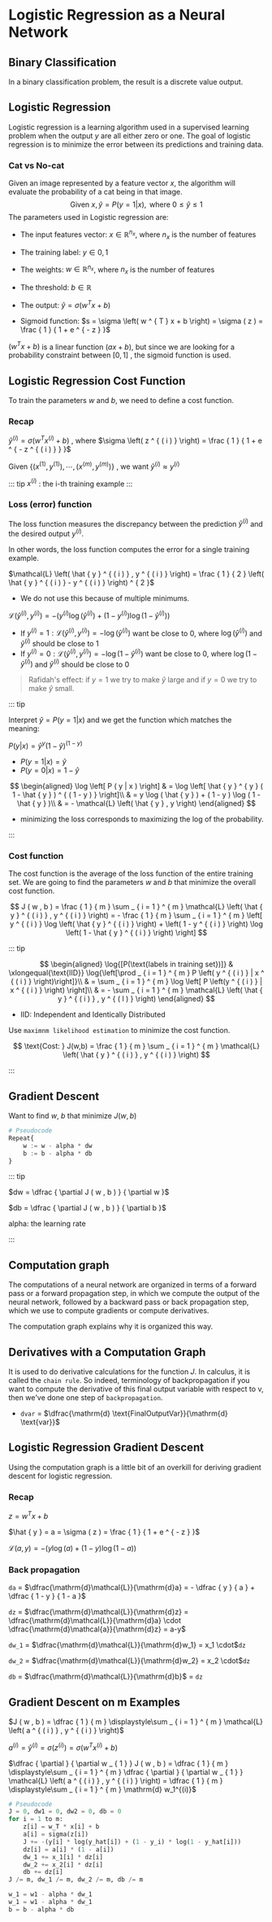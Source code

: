 # Logistic Regression as a Neural Network

## Binary Classification
In a binary classification problem, the result is a discrete value output.

## Logistic Regression
Logistic regression is a learning algorithm used in a supervised learning problem when the output $y$ are all either zero or one. The goal of logistic regression is to minimize the error between its predictions and training data.

### Cat vs No-cat
Given an image represented by a feature vector $x$, the algorithm will evaluate the probability of a cat being in that image.
$$
\text { Given } x , \hat { y } = P ( y = 1 | x ) , \text { where } 0 \leq \hat { y } \leq 1
$$
The parameters used in Logistic regression are:
- The input features vector: $x \in \mathbb { R } ^ { n _ { x } }$, where $n _ { x }$ is the number of features

- The training label: $y \in 0,1$

- The weights: $w \in \mathbb { R } ^ { n _ { x } }$, where $n _ { x }$ is the number of features

- The threshold: $b \in \mathbb { R }$

- The output: $\hat { y } = \sigma \left( w ^ { T } x + b \right)$

- Sigmoid function: $s = \sigma \left( w ^ { T } x + b \right) = \sigma ( z ) = \frac { 1 } { 1 + e ^ { - z } }$

$\left( w ^ { T } x + b \right)$ is a linear function $( a x + b )$, but since we are looking for a probability constraint between $[ 0,1 ]$ , the sigmoid function is used.

## Logistic Regression Cost Function
To train the parameters $w$ and $b$, we need to define a cost function.

### Recap
$\hat { y } ^ { ( i ) } = \sigma \left( w ^ { T } x ^ { ( i ) } + b \right)$ , where $\sigma \left( z ^ { ( i ) } \right) = \frac { 1 } { 1 + e ^ { - z ^ { ( i ) } } }$

Given $\left\{ \left( x ^ { ( 1 ) } , y ^ { ( 1 ) } \right) , \cdots , \left( x ^ { ( m ) } , y ^ { ( m ) } \right) \right\}$ , we want $\hat { y } ^ { ( i ) } \approx y ^ { ( i ) }$

::: tip
$x ^ { ( i ) }$ : the i-th training example
:::

### Loss (error) function
The loss function measures the discrepancy between the prediction $\hat{y}^{(i)}$ and the desired output $y^{(i)}$.

In other words, the loss function computes the error for a single training example.

$\mathcal{L} \left( \hat { y } ^ { ( i ) } , y ^ { ( i ) } \right) = \frac { 1 } { 2 } \left( \hat { y } ^ { ( i ) } - y ^ { ( i ) } \right) ^ { 2 }$
  - We do not use this because of multiple minimums.

$\mathcal{L} \left( \hat { y } ^ { ( i ) } , y ^ { ( i ) } \right) = - \left( y ^ { ( i ) } \log \left( \hat { y } ^ { ( i ) } \right) + \left( 1 - y ^ { ( i ) } \right) \log \left( 1 - \hat { y } ^ { ( i ) } \right) \right)$
  - If $y ^ { ( i ) } = 1 : \mathcal{L} \left( \hat { y } ^ { ( i ) } , y ^ { ( i ) } \right) = - \log \left( \hat { y } ^ { ( i ) } \right)$ want be close to $0$, where $\log \left( \hat { y } ^ { ( i ) } \right)$ and $\hat { y } ^ { ( i ) }$ should be close to $1$
  - If $y ^ { ( i ) } = 0 : \mathcal{L} \left( \hat { y } ^ { ( i ) } , y ^ { ( i ) } \right) = - \log \left( 1 - \hat { y } ^ { ( i ) } \right)$ want be close to $0$, where $\log \left( 1 - \hat { y } ^ { ( i ) } \right)$ and $\hat { y } ^ { ( i ) }$ should be close to $0$

> Rafidah's effect:
> if $y=1$ we try to make $\hat{y}$ large and if $y=0$ we try to make $\hat{y}$ small.

::: tip

Interpret $\hat { y } = P ( y = 1 | x )$ and we get the function which matches the meaning:

$P ( y | x ) = \hat { y } ^ { y } ( 1 - \hat { y } ) ^ { ( 1 - y ) }$
  - $P ( y = 1 | x ) = \hat { y }$
  - $P ( y = 0 | x ) = 1 - \hat { y }$

$$
\begin{aligned}
\log \left[ P ( y | x ) \right] & = \log \left[ \hat { y } ^ { y } ( 1 - \hat { y } ) ^ { ( 1 - y ) } \right]\\
& = y \log ( \hat { y } ) + ( 1 - y ) \log ( 1 - \hat { y } )\\
& = - \mathcal{L} \left( \hat { y } , y \right)
\end{aligned}
$$

- minimizing the loss corresponds to maximizing the log of the probability.

:::

### Cost function
The cost function is the average of the loss function of the entire training set. We are going to find the parameters $w$ and $b$ that minimize the overall cost function.

$$
J ( w , b ) = \frac { 1 } { m } \sum _ { i = 1 } ^ { m } \mathcal{L} \left( \hat { y } ^ { ( i ) } , y ^ { ( i ) } \right) = - \frac { 1 } { m } \sum _ { i = 1 } ^ { m } \left[ y ^ { ( i ) } \log \left( \hat { y } ^ { ( i ) } \right) + \left( 1 - y ^ { ( i ) } \right) \log \left( 1 - \hat { y } ^ { ( i ) } \right) \right]
$$

::: tip

$$
\begin{aligned}
\log{[P(\text{labels in training set})]} & \xlongequal{\text{IID}} \log{\left[\prod _ { i = 1 } ^ { m } P \left( y ^ { ( i ) } | x ^ { ( i ) } \right)\right]}\\
& = \sum _ { i = 1 } ^ { m } \log \left[ P \left(y ^ { ( i ) } | x ^ { ( i ) } \right) \right]\\
& = - \sum _ { i = 1 } ^ { m } \mathcal{L} \left( \hat { y } ^ { ( i ) } , y ^ { ( l ) } \right)
\end{aligned}
$$

- IID: Independent and Identically Distributed

Use `maximnm likelihood estimation` to minimize the cost function.

$$
\text{Cost: } J(w,b) = \frac { 1 } { m } \sum _ { i = 1 } ^ { m } \mathcal{L} \left( \hat { y } ^ { ( i ) } , y ^ { ( i ) } \right)
$$

:::

## Gradient Descent
Want to find $w$, $b$ that minimize $J(w,b)$

```python
# Pseudocode
Repeat{
	w := w - alpha * dw
	b := b - alpha * db
}
```

::: tip

$dw = \dfrac { \partial J ( w , b ) } { \partial w }$

$db = \dfrac { \partial J ( w , b ) } { \partial b }$

alpha: the learning rate

:::

## Computation graph
The computations of a neural network are organized in terms of a forward pass or a forward propagation step, in which we compute the output of the neural network, followed by a backward pass or back propagation step, which we use to compute gradients or compute derivatives. 

The computation graph explains why it is organized this way.

## Derivatives with a Computation Graph
It is used to do derivative calculations for the function $J$.
In calculus, it is called the `chain rule`.
So indeed, terminology of backpropagation if you want to compute the derivative of this final output variable with respect to v, then we've done one step of `backpropagation`.

- `dvar` = $\dfrac{\mathrm{d} \text{FinalOutputVar}}{\mathrm{d} \text{var}}$

## Logistic Regression Gradient Descent
Using the computation graph is a little bit of an overkill for deriving gradient descent for logistic regression.

### Recap
$z = w ^ { T } x + b$

$\hat { y } = a = \sigma ( z ) = \frac { 1 } { 1 + e ^ { - z } }$

$\mathcal { L } ( a , y ) = - ( y \log ( a ) + ( 1 - y ) \log ( 1 - a ) )$

### Back propagation
`da` = $\dfrac{\mathrm{d}\mathcal{L}}{\mathrm{d}a} = - \dfrac { y } { a } + \dfrac { 1 - y } { 1 - a }$

`dz` = $\dfrac{\mathrm{d}\mathcal{L}}{\mathrm{d}z} = \dfrac{\mathrm{d}\mathcal{L}}{\mathrm{d}a} \cdot \dfrac{\mathrm{d}\mathcal{a}}{\mathrm{d}z} = a-y$

`dw_1` = $\dfrac{\mathrm{d}\mathcal{L}}{\mathrm{d}w_1} = x_1 \cdot$`dz`

`dw_2` = $\dfrac{\mathrm{d}\mathcal{L}}{\mathrm{d}w_2} = x_2 \cdot$`dz`

`db` = $\dfrac{\mathrm{d}\mathcal{L}}{\mathrm{d}b}$ = `dz`

## Gradient Descent on m Examples
$J ( w , b ) = \dfrac { 1 } { m } \displaystyle\sum _ { i = 1 } ^ { m } \mathcal{L} \left( a ^ { ( i ) } , y ^ { ( i ) } \right)$

$a ^ { ( i ) } = \hat { y } ^ { ( i ) } = \sigma \left( z ^ { ( i ) } \right) = \sigma \left( w ^ { T } x ^ { ( i ) } + b \right)$

$\dfrac { \partial } { \partial w _ { 1 } } J ( w , b ) = \dfrac { 1 } { m } \displaystyle\sum _ { i = 1 } ^ { m } \dfrac { \partial } { \partial w _ { 1 } } \mathcal{L} \left( a ^ { ( i ) } , y ^ { ( i ) } \right) = \dfrac { 1 } { m } \displaystyle\sum _ { i = 1 } ^ { m } \mathrm{d} w_1^{(i)}$

```python
# Pseudocode
J = 0, dw1 = 0, dw2 = 0, db = 0
for i = 1 to m:
	z[i] = w_T * x[i] + b
	a[i] = sigma(z[i])
	J += -(y[i] * log(y_hat[i]) + (1 - y_i) * log(1 - y_hat[i]))
	dz[i] = a[i] * (1 - a[i])
	dw_1 += x_1[i] * dz[i]
	dw_2 += x_2[i] * dz[i]
	db += dz[i]
J /= m, dw_1 /= m, dw_2 /= m, db /= m

w_1 = w1 - alpha * dw_1
w_1 = w1 - alpha * dw_1
b = b - alpha * db
```